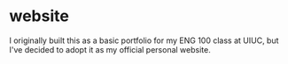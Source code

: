 # website
I originally built this as a basic portfolio for my ENG 100 class at UIUC, but I've decided to adopt it as my official personal website.
